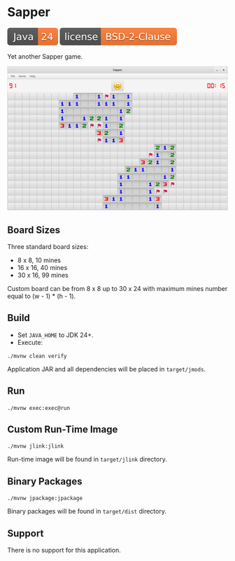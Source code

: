 # Sapper

![JDK](docs/java-24.svg)
[![License](docs/license.svg)](LICENSE)

Yet another Sapper game.

![Big Board](docs/board_big.png)

## Board Sizes

Three standard board sizes:
* 8 x 8, 10 mines
* 16 x 16, 40 mines
* 30 x 16, 99 mines

Custom board can be from 8 x 8 up to 30 x 24 with maximum mines number equal to (w - 1) * (h - 1).

## Build

* Set ```JAVA_HOME``` to JDK 24+.
* Execute:

```shell script
./mvnw clean verify
```

Application JAR and all dependencies will be placed in ```target/jmods```.

## Run

```shell script
./mvnw exec:exec@run
```

## Custom Run-Time Image

```shell script
./mvnw jlink:jlink
```

Run-time image will be found in ```target/jlink``` directory.

## Binary Packages

```shell script
./mvnw jpackage:jpackage
```

Binary packages will be found in ```target/dist``` directory.

## Support

There is no support for this application.
